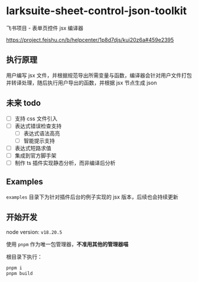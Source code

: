 # larksuite-sheet-control-json-toolkit

飞书项目 - 表单页控件 jsx 编译器

https://project.feishu.cn/b/helpcenter/1p8d7djs/kui20z6a#459e2395

## 执行原理

用户编写 jsx 文件，并根据规范导出所需变量与函数，编译器会针对用户文件打包并转译处理，随后执行用户导出的函数，并根据 jsx 节点生成 json

## 未来 todo

- [ ] 支持 css 文件引入
- [ ] 表达式错误检查支持
  - [ ] 表达式语法高亮
  - [ ] 智能提示支持
- [ ] 表达式短路求值
- [ ] 集成到官方脚手架
- [ ] 制作 ts 插件实现静态分析，而非编译后分析

## Examples

`examples` 目录下为针对插件后台的例子实现的 jsx 版本，后续也会持续更新

## 开始开发

node version: `v18.20.5`

使用 `pnpm` 作为唯一包管理器，**不准用其他的管理器喵**

根目录下执行：

```bash
pnpm i
pnpm build
```